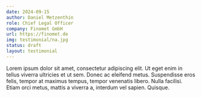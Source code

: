 ```yaml
---
date: 2024-09-15
author: Daniel Metzenthin
role: Chief Legal Officer
company: Finomet GmbH
url: https://finomet.de
img: testimonial/na.jpg
status: draft
layout: testimonial
---
```


Lorem ipsum dolor sit amet, consectetur adipiscing elit. Ut eget enim in tellus viverra ultricies et ut sem. Donec ac eleifend metus. Suspendisse eros felis, tempor at maximus tempus, tempor venenatis libero. Nulla facilisi. Etiam orci metus, mattis a viverra a, interdum vel sapien. Quisque.
